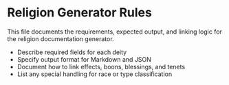 # Religion Generator Rules

This file documents the requirements, expected output, and linking logic for the religion documentation generator.

- Describe required fields for each deity
- Specify output format for Markdown and JSON
- Document how to link effects, boons, blessings, and tenets
- List any special handling for race or type classification
